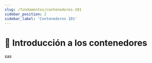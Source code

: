 ```yaml
---
slug: /fundamentos/contenedores-101
sidebar_position: 2
sidebar_label: 'Contenedores 101'
---
```


# 🐳 Introducción a los contenedores

sas